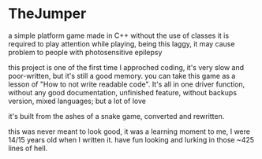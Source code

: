 # TheJumper
a simple platform game made in C++ without the use of classes
it is required to play attention while playing, being this laggy, it may cause problem to people with photosensitive epilepsy

this project is one of the first time I approched coding, it's very slow and poor-written, but it's still a good memory.
you can take this game as a lesson of "How to not write readable code".
It's all in one driver function, without any good documentation, unfinished feature, without backups version, mixed languages; but a lot of love

it's built from the ashes of a snake game, converted and rewritten.

this was never meant to look good, it was a learning moment to me, I were 14/15 years old when I written it.
have fun looking and lurking in those ~425 lines of hell.

